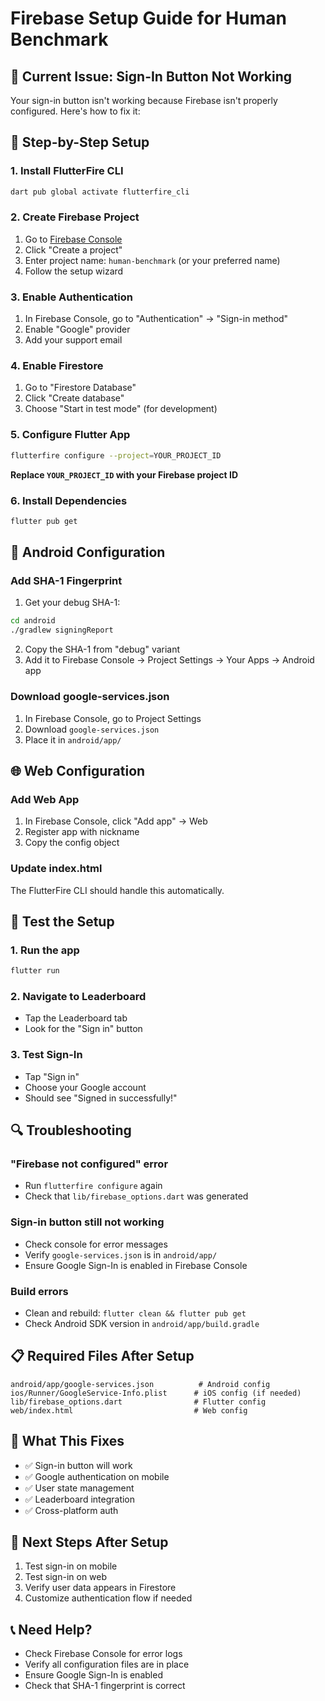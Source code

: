 # Firebase Setup Guide for Human Benchmark

## 🚨 **Current Issue: Sign-In Button Not Working**

Your sign-in button isn't working because Firebase isn't properly configured. Here's how to fix it:

## 🔧 **Step-by-Step Setup**

### **1. Install FlutterFire CLI**
```bash
dart pub global activate flutterfire_cli
```

### **2. Create Firebase Project**
1. Go to [Firebase Console](https://console.firebase.google.com/)
2. Click "Create a project"
3. Enter project name: `human-benchmark` (or your preferred name)
4. Follow the setup wizard

### **3. Enable Authentication**
1. In Firebase Console, go to "Authentication" → "Sign-in method"
2. Enable "Google" provider
3. Add your support email

### **4. Enable Firestore**
1. Go to "Firestore Database"
2. Click "Create database"
3. Choose "Start in test mode" (for development)

### **5. Configure Flutter App**
```bash
flutterfire configure --project=YOUR_PROJECT_ID
```

**Replace `YOUR_PROJECT_ID` with your Firebase project ID**

### **6. Install Dependencies**
```bash
flutter pub get
```

## 📱 **Android Configuration**

### **Add SHA-1 Fingerprint**
1. Get your debug SHA-1:
```bash
cd android
./gradlew signingReport
```

2. Copy the SHA-1 from "debug" variant
3. Add it to Firebase Console → Project Settings → Your Apps → Android app

### **Download google-services.json**
1. In Firebase Console, go to Project Settings
2. Download `google-services.json`
3. Place it in `android/app/`

## 🌐 **Web Configuration**

### **Add Web App**
1. In Firebase Console, click "Add app" → Web
2. Register app with nickname
3. Copy the config object

### **Update index.html**
The FlutterFire CLI should handle this automatically.

## 🧪 **Test the Setup**

### **1. Run the app**
```bash
flutter run
```

### **2. Navigate to Leaderboard**
- Tap the Leaderboard tab
- Look for the "Sign in" button

### **3. Test Sign-In**
- Tap "Sign in"
- Choose your Google account
- Should see "Signed in successfully!"

## 🔍 **Troubleshooting**

### **"Firebase not configured" error**
- Run `flutterfire configure` again
- Check that `lib/firebase_options.dart` was generated

### **Sign-in button still not working**
- Check console for error messages
- Verify `google-services.json` is in `android/app/`
- Ensure Google Sign-In is enabled in Firebase Console

### **Build errors**
- Clean and rebuild: `flutter clean && flutter pub get`
- Check Android SDK version in `android/app/build.gradle`

## 📋 **Required Files After Setup**

```
android/app/google-services.json          # Android config
ios/Runner/GoogleService-Info.plist      # iOS config (if needed)
lib/firebase_options.dart                # Flutter config
web/index.html                           # Web config
```

## 🎯 **What This Fixes**

- ✅ Sign-in button will work
- ✅ Google authentication on mobile
- ✅ User state management
- ✅ Leaderboard integration
- ✅ Cross-platform auth

## 🚀 **Next Steps After Setup**

1. Test sign-in on mobile
2. Test sign-in on web
3. Verify user data appears in Firestore
4. Customize authentication flow if needed

## 📞 **Need Help?**

- Check Firebase Console for error logs
- Verify all configuration files are in place
- Ensure Google Sign-In is enabled
- Check that SHA-1 fingerprint is correct

